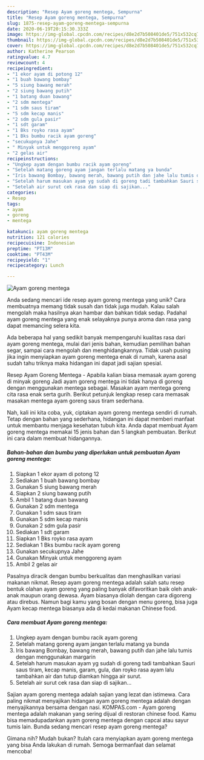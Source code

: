```yaml
---
description: "Resep Ayam goreng mentega, Sempurna"
title: "Resep Ayam goreng mentega, Sempurna"
slug: 1875-resep-ayam-goreng-mentega-sempurna
date: 2020-06-19T20:15:30.333Z
image: https://img-global.cpcdn.com/recipes/d8e2d7b508401de5/751x532cq70/ayam-goreng-mentega-foto-resep-utama.jpg
thumbnail: https://img-global.cpcdn.com/recipes/d8e2d7b508401de5/751x532cq70/ayam-goreng-mentega-foto-resep-utama.jpg
cover: https://img-global.cpcdn.com/recipes/d8e2d7b508401de5/751x532cq70/ayam-goreng-mentega-foto-resep-utama.jpg
author: Katherine Pearson
ratingvalue: 4.7
reviewcount: 4
recipeingredient:
- "1 ekor ayam di potong 12"
- "1 buah bawang bombay"
- "5 siung bawang merah"
- "2 siung bawang putih"
- "1 batang duan bawang"
- "2 sdm mentega"
- "1 sdm saus tiram"
- "5 sdm kecap manis"
- "2 sdm gula pasir"
- "1 sdt garam"
- "1 Bks royko rasa ayam"
- "1 Bks bumbu racik ayam goreng"
- "secukupnya Jahe"
- " Minyak untuk menggoreng ayam"
- "2 gelas air"
recipeinstructions:
- "Ungkep ayam dengan bumbu racik ayam goreng"
- "Setelah matang goreng ayam jangan terlalu matang ya bunda"
- "Iris bawang Bombay, bawang merah, bawang putih dan jahe lalu tumis dengan menggunakan margarin"
- "Setelah harum masukan ayam yg sudah di goreng tadi tambahkan Sauri saus tiram, kecap manis, garam, gula, dan royko rasa ayam lalu tambahkan air dan tutup diamkan hingga air surut."
- "Setelah air surut cek rasa dan siap di sajikan..."
categories:
- Resep
tags:
- ayam
- goreng
- mentega

katakunci: ayam goreng mentega 
nutrition: 121 calories
recipecuisine: Indonesian
preptime: "PT13M"
cooktime: "PT43M"
recipeyield: "1"
recipecategory: Lunch

---
```



![Ayam goreng mentega](https://img-global.cpcdn.com/recipes/d8e2d7b508401de5/751x532cq70/ayam-goreng-mentega-foto-resep-utama.jpg)

Anda sedang mencari ide resep ayam goreng mentega yang unik? Cara membuatnya memang tidak susah dan tidak juga mudah. Kalau salah mengolah maka hasilnya akan hambar dan bahkan tidak sedap. Padahal ayam goreng mentega yang enak selayaknya punya aroma dan rasa yang dapat memancing selera kita.

Ada beberapa hal yang sedikit banyak mempengaruhi kualitas rasa dari ayam goreng mentega, mulai dari jenis bahan, kemudian pemilihan bahan segar, sampai cara mengolah dan menghidangkannya. Tidak usah pusing jika ingin menyiapkan ayam goreng mentega enak di rumah, karena asal sudah tahu triknya maka hidangan ini dapat jadi sajian spesial.

Resep Ayam Goreng Mentega - Apabila kalian biasa memasak ayam goreng di minyak goreng Jadi ayam goreng mentega ini tidak hanya di goreng dengan menggunakan mentega sebagai. Masakan ayam mentega goreng cita rasa enak serta gurih. Berikut petunjuk lengkap resep cara memasak masakan mentega ayam goreng saus tiram sederhana.


Nah, kali ini kita coba, yuk, ciptakan ayam goreng mentega sendiri di rumah. Tetap dengan bahan yang sederhana, hidangan ini dapat memberi manfaat untuk membantu menjaga kesehatan tubuh kita. Anda dapat membuat Ayam goreng mentega memakai 15 jenis bahan dan 5 langkah pembuatan. Berikut ini cara dalam membuat hidangannya.

<!--inarticleads1-->

##### Bahan-bahan dan bumbu yang diperlukan untuk pembuatan Ayam goreng mentega:

1. Siapkan 1 ekor ayam di potong 12
1. Sediakan 1 buah bawang bombay
1. Gunakan 5 siung bawang merah
1. Siapkan 2 siung bawang putih
1. Ambil 1 batang duan bawang
1. Gunakan 2 sdm mentega
1. Gunakan 1 sdm saus tiram
1. Gunakan 5 sdm kecap manis
1. Gunakan 2 sdm gula pasir
1. Sediakan 1 sdt garam
1. Siapkan 1 Bks royko rasa ayam
1. Sediakan 1 Bks bumbu racik ayam goreng
1. Gunakan secukupnya Jahe
1. Gunakan  Minyak untuk menggoreng ayam
1. Ambil 2 gelas air


Pasalnya diracik dengan bumbu berkualitas dan menghasilkan variasi makanan nikmat. Resep ayam goreng mentega adalah salah satu resep bentuk olahan ayam goreng yang paling banyak difavoritkan baik oleh anak-anak maupun orang dewasa. Ayam biasanya diolah dengan cara digoreng atau direbus. Namun bagi kamu yang bosan dengan menu goreng, bisa juga Ayam kecap mentega biasanya ada di kedai makanan Chinese food. 

<!--inarticleads2-->

##### Cara membuat Ayam goreng mentega:

1. Ungkep ayam dengan bumbu racik ayam goreng
1. Setelah matang goreng ayam jangan terlalu matang ya bunda
1. Iris bawang Bombay, bawang merah, bawang putih dan jahe lalu tumis dengan menggunakan margarin
1. Setelah harum masukan ayam yg sudah di goreng tadi tambahkan Sauri saus tiram, kecap manis, garam, gula, dan royko rasa ayam lalu tambahkan air dan tutup diamkan hingga air surut.
1. Setelah air surut cek rasa dan siap di sajikan...


Sajian ayam goreng mentega adalah sajian yang lezat dan istimewa. Cara paling nikmat menyajikan hidangan ayam goreng mentega adalah dengan menyajikannya bersama dengan nasi. KOMPAS.com - Ayam goreng mentega adalah makanan yang sering dijual di restoran chinese food. Kamu bisa memadupadankan ayam goreng mentega dengan capcai atau sayur tumis lain. Bunda sedang mencari resep ayam goreng mentega? 

Gimana nih? Mudah bukan? Itulah cara menyiapkan ayam goreng mentega yang bisa Anda lakukan di rumah. Semoga bermanfaat dan selamat mencoba!
